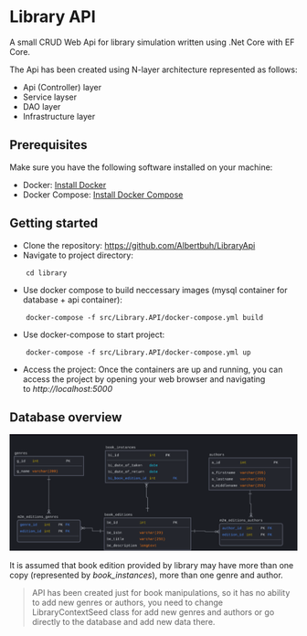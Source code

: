 # Library API
A small CRUD Web Api for library simulation written using .Net Core with EF Core.

The Api has been created using N-layer architecture represented as follows:
- Api (Controller) layer
- Service layser
- DAO layer
- Infrastructure layer

## Prerequisites

Make sure you have the following software installed on your machine:

- Docker: [Install Docker](https://docs.docker.com/get-docker/)
- Docker Compose: [Install Docker Compose](https://docs.docker.com/compose/install/)
## Getting started

- Clone the repository: https://github.com/Albertbuh/LibraryApi
- Navigate to project directory:
```
	cd library
```
- Use docker compose to build neccessary images (mysql container for database + api container):
```
	docker-compose -f src/Library.API/docker-compose.yml build
```
- Use docker-compose to start project:
```
	docker-compose -f src/Library.API/docker-compose.yml up
```
-  Access the project:
	Once the containers are up and running, you can access the project by opening your web browser and navigating to *http://localhost:5000*


## Database overview 

![Library API Database schema](img/db_schema.png)

It is assumed that book edition provided by library may have more than one copy (represented by *book_instances*), more than one genre and author.
> API has been created just for book manipulations, so it has no ability to add new genres or authors, you need to change LibraryContextSeed class for add new genres and authors or go directly to the database and add new data there. 
